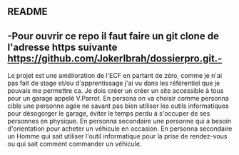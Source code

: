 README
--------------------------------------------------------------------------------------------------------------------------
-Pour ouvrir ce repo il faut faire un git clone de l'adresse https suivante https://github.com/JokerIbrah/dossierpro.git.-
--------------------------------------------------------------------------------------------------------------------------
Le projet est une amélioration de l'ECF en partant de zéro, comme je n'ai pas fait de stage et/ou d'apprentissage j'ai vu dans les référentiel que je pouvais me permettre ca. 
Je dois créer un créer un site accessible à tous pour un garage appelé V.Parrot. 
En persona on va choisir comme personna cible une personne agée ne savant pas bien utiliser les outils informatiques pour désogorger le garage, éviter le temps perdu à s'occuper de ses personnes en physique. En personna secondaire une personne qui a besoin d'orientation pour acheter un véhicule en occasion. En personna secondaire un Homme qui sait utiliser l'outil informatique pour la prise de rendez-vous ou qui sait comment commander un véhicule. 
